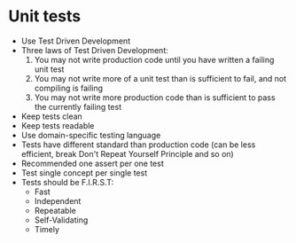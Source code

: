 # Unit tests

- Use Test Driven Development
- Three laws of Test Driven Development:
  1. You may not write production code until you have written a failing unit test
  2. You may not write more of a unit test than is sufficient to fail, and not compiling is failing
  3. You may not write more production code than is sufficient to pass the currently failing test
- Keep tests clean
- Keep tests readable
- Use domain-specific testing language
- Tests have different standard than production code (can be less efficient, break Don't Repeat Yourself Principle and so on)
- Recommended one assert per one test 
- Test single concept per single test
- Tests should be F.I.R.S.T:
  - Fast
  - Independent
  - Repeatable
  - Self-Validating
  - Timely
